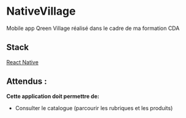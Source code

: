 # NativeVillage
Mobile app Qreen Village réalisé dans le cadre de ma formation CDA


## Stack 

[React Native](https://reactnative.dev)

## Attendus : 

**Cette application doit permettre de:**

- Consulter le catalogue (parcourir les rubriques et les produits)
